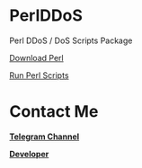 # PerlDDoS
Perl DDoS / DoS Scripts Package

[Download Perl](https://www.perl.org/get.html)

[Run Perl Scripts](https://frameboxxindore.com/linux/how-to-run-perl-script-in-linux.html)

# Contact Me

**[Telegram Channel](https://t.me/NullCyberi)**

**[Developer](https://t.me/MrOnion)**
